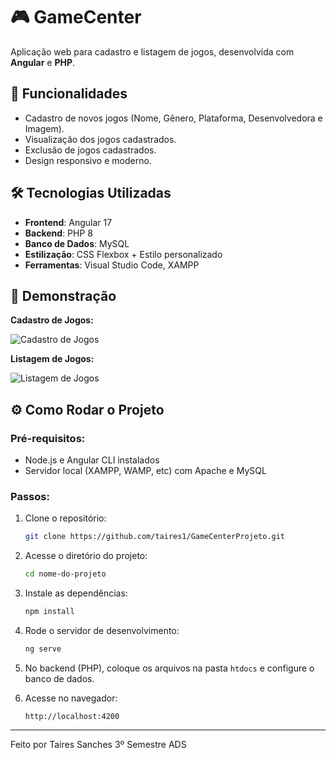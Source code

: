 # 🎮 GameCenter

Aplicação web para cadastro e listagem de jogos, desenvolvida com **Angular** e **PHP**.

## 🚀 Funcionalidades

- Cadastro de novos jogos (Nome, Gênero, Plataforma, Desenvolvedora e Imagem).
- Visualização dos jogos cadastrados.
- Exclusão de jogos cadastrados.
- Design responsivo e moderno.

## 🛠️ Tecnologias Utilizadas

- **Frontend**: Angular 17
- **Backend**: PHP 8
- **Banco de Dados**: MySQL
- **Estilização**: CSS Flexbox + Estilo personalizado
- **Ferramentas**: Visual Studio Code, XAMPP

## 📸 Demonstração

**Cadastro de Jogos:**

![Cadastro de Jogos](public/img/cadastro.gif)

**Listagem de Jogos:**

![Listagem de Jogos](public/img/listagem.gif)

## ⚙️ Como Rodar o Projeto

### Pré-requisitos:

- Node.js e Angular CLI instalados
- Servidor local (XAMPP, WAMP, etc) com Apache e MySQL

### Passos:

1. Clone o repositório:
    ```bash
    git clone https://github.com/taires1/GameCenterProjeto.git
    ```
2. Acesse o diretório do projeto:
    ```bash
    cd nome-do-projeto
    ```
3. Instale as dependências:
    ```bash
    npm install
    ```
4. Rode o servidor de desenvolvimento:
    ```bash
    ng serve
    ```
5. No backend (PHP), coloque os arquivos na pasta `htdocs` e configure o banco de dados.

6. Acesse no navegador:
    ```
    http://localhost:4200
    ```

---

Feito por Taires Sanches 3º Semestre ADS
